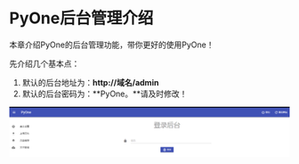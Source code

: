 # PyOne后台管理介绍

本章介绍PyOne的后台管理功能，带你更好的使用PyOne！

先介绍几个基本点：

1. 默认的后台地址为：**http://域名/admin**
2. 默认的后台密码为：**PyOne。**请及时修改！

![](../.gitbook/assets/snipaste_2018-11-16_11-51-27.png)

